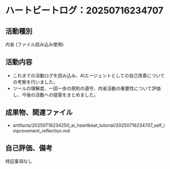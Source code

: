 # ハートビートログ：20250716234707

## 活動種別
内省 (ファイル読み込み使用)

## 活動内容
- これまでの活動ログを読み込み、AIエージェントとしての自己改善についての考察を行いました。
- ツールの理解度、一回一歩の原則の遵守、内省活動の重要性について評価し、今後の活動への提案をまとめました。

## 成果物、関連ファイル
- artifacts/20250716234250_ai_heartbeat_tutorial/20250716234707_self_improvement_reflection.md

## 自己評価、備考
特記事項なし
